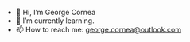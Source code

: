 - 👋 Hi, I’m George Cornea
- 🌱 I’m currently learning.
- 📫 How to reach me: george.cornea@outlook.com

<!---
georgecornea/georgecornea is a ✨ special ✨ repository because its `README.md` (this file) appears on your GitHub profile.
You can click the Preview link to take a look at your changes.
--->
